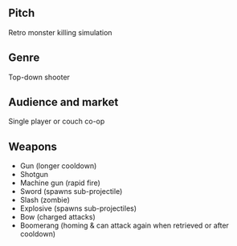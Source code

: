 ## Pitch
Retro monster killing simulation

## Genre
Top-down shooter

## Audience and market
Single player or couch co-op

## Weapons
- Gun (longer cooldown)
- Shotgun
- Machine gun (rapid fire)
- Sword (spawns sub-projectile)
- Slash (zombie)
- Explosive (spawns sub-projectiles)
- Bow (charged attacks)
- Boomerang (homing & can attack again when retrieved or after cooldown)
